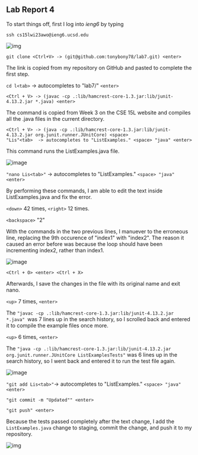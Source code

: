 ## Lab Report 4

To start things off, first I log into *ieng6* by typing

``` ssh cs15lwi23awo@ieng6.ucsd.edu ```

![img](https://cdn.discordapp.com/attachments/1064716019156930640/1084954193984487544/image.png)

``` git clone <Ctrl+V> -> (git@github.com:tonybony78/lab7.git) <enter> ```

The link is copied from my repository on GitHub and pasted to complete the first step.

``` cd l<tab> ``` -> autocompletes to "lab7/" ``` <enter> ```
  
``` <Ctrl + V> -> (javac -cp .:lib/hamcrest-core-1.3.jar:lib/junit-4.13.2.jar *.java) <enter> ```
 
The command is copied from Week 3 on the CSE 15L website and compiles all the .java files in the current directory.

```
<Ctrl + V> -> (java -cp .:lib/hamcrest-core-1.3.jar:lib/junit-4.13.2.jar org.junit.runner.JUnitCore) <space> 
"Lis"<tab>  -> autocompletes to "ListExamples." <space> "java" <enter> 
```

This command runs the ListExamples.java file.
 
![image](https://user-images.githubusercontent.com/114378343/221395003-3019516e-c4aa-4435-864b-31e87c7a018a.png)
  
``` "nano Lis<tab>" ``` -> autocompletes to "ListExamples." ``` <space> "java" <enter> ```
  
By performing these commands, I am able to edit the text inside ListExamples.java and fix the error.

 `<down>` 42 times, `<right>` 12 times.
   
 `<backspace>` "2"
   
 With the commands in the two previous lines, I manuever to the erroneous line, replacing the 9th occurence of "index1" with "index2".
 The reason it caused an error before was because the loop should have been incrementing index2, rather than index1.

 ![image](https://cdn.discordapp.com/attachments/1064716019156930640/1079283154852008006/image.png)
  
 `<Ctrl + O> <enter> <Ctrl + X>`
   
 Afterwards, I save the changes in the file with its original name and exit nano.
   
 `<up>` 7 times, `<enter>`
   
 The ```"javac -cp .:lib/hamcrest-core-1.3.jar:lib/junit-4.13.2.jar *.java" ```was 7 lines up in the search history, so I scrolled back and entered it to compile the example files once more.
   
 `<up>` 6 times, `<enter>`
   
  The ``` "java -cp .:lib/hamcrest-core-1.3.jar:lib/junit-4.13.2.jar org.junit.runner.JUnitCore ListExamplesTests" ``` was 6 lines up in the search history, so I went back and entered it to run the test file again.
   
 ![image](https://user-images.githubusercontent.com/114378343/221395740-118bf178-8820-498d-b1ec-f422e888ed39.png)

 ``` "git add Lis<tab>" ```-> autocompletes to "ListExamples." ``` <space> "java" <enter> ```
   
 ``` "git commit -m "Updated"" <enter> ```
   
``` "git push" <enter> ```
  
  Because the tests passed completely after the text change, I add the ``` ListExamples.java ``` change to staging, commit the change, and push it to my repository.
  
  ![img](https://cdn.discordapp.com/attachments/1064716019156930640/1079290181586268270/image.png)
   

